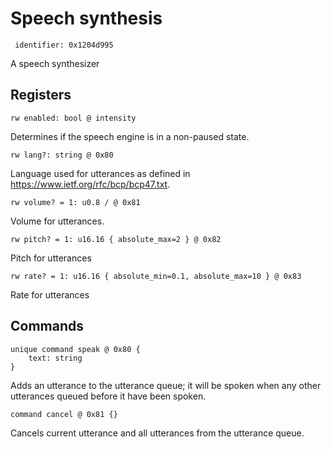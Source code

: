 #  Speech synthesis

     identifier: 0x1204d995

A speech synthesizer

## Registers

    rw enabled: bool @ intensity

Determines if the speech engine is in a non-paused state.

    rw lang?: string @ 0x80

Language used for utterances as defined in https://www.ietf.org/rfc/bcp/bcp47.txt.

    rw volume? = 1: u0.8 / @ 0x81

Volume for utterances.

    rw pitch? = 1: u16.16 { absolute_max=2 } @ 0x82

Pitch for utterances

    rw rate? = 1: u16.16 { absolute_min=0.1, absolute_max=10 } @ 0x83

Rate for utterances

## Commands

    unique command speak @ 0x80 {
        text: string
    }

Adds an utterance to the utterance queue; it will be spoken when any other utterances queued before it have been spoken.

    command cancel @ 0x81 {}

Cancels current utterance and all utterances from the utterance queue.
